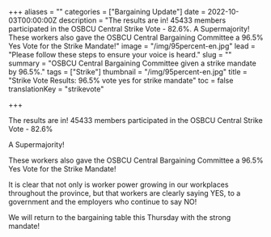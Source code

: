 +++
aliases = ""
categories = ["Bargaining Update"]
date = 2022-10-03T00:00:00Z
description = "The results are in! 45433 members participated in the OSBCU Central Strike Vote - 82.6%. A Supermajority! These workers also gave the OSBCU Central Bargaining Committee a 96.5% Yes Vote for the Strike Mandate!"
image = "/img/95percent-en.jpg"
lead = "Please follow these steps to ensure your voice is heard."
slug = ""
summary = "OSBCU Central Bargaining Committee given a strike mandate by 96.5%."
tags = ["Strike"]
thumbnail = "/img/95percent-en.jpg"
title = "Strike Vote Results: 96.5% vote yes for strike mandate"
toc = false
translationKey = "strikevote"

+++

The results are in! 45433 members participated in the OSBCU Central Strike Vote - 82.6%

A Supermajority!

These workers also gave the OSBCU Central Bargaining Committee a 96.5% Yes Vote for the Strike Mandate!

It is clear that not only is worker power growing in our workplaces throughout the province, but that workers are clearly saying YES, to a government and the employers who continue to say NO!

We will return to the bargaining table this Thursday with the strong mandate!
